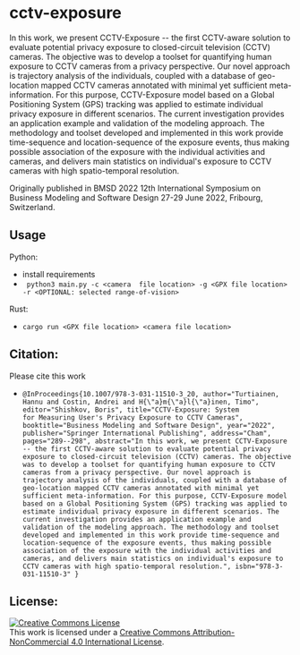 # cctv-exposure

In this work, we present CCTV-Exposure -- the first CCTV-aware solution to evaluate potential privacy exposure to closed-circuit television (CCTV) cameras. 
The objective was to develop a toolset for quantifying human exposure to CCTV cameras from a privacy perspective. 
Our novel approach is trajectory analysis of the individuals, coupled with a database of geo-location mapped CCTV cameras annotated with minimal yet sufficient meta-information. 
For this purpose, CCTV-Exposure model based on a Global Positioning System (GPS) tracking was applied to estimate individual privacy exposure in different scenarios.
The current investigation provides an application example and validation of the modeling approach. 
The methodology and toolset developed and implemented in this work provide time-sequence and location-sequence of the exposure events, thus making possible association of the exposure with the individual activities and cameras, and delivers main statistics on individual's exposure to CCTV cameras with high spatio-temporal resolution.

Originally published in BMSD 2022 12th International Symposium on Business Modeling and Software Design 27-29 June 2022, Fribourg, Switzerland.

## Usage

Python:
- install requirements 
- ` python3 main.py -c <camera  file location> -g <GPX file location> -r <OPTIONAL: selected range-of-vision>`

Rust:
- `cargo run <GPX file location> <camera file location>`

## Citation:

Please cite this work
- `@InProceedings{10.1007/978-3-031-11510-3_20,
author="Turtiainen, Hannu
and Costin, Andrei
and H{\"a}m{\"a}l{\"a}inen, Timo",
editor="Shishkov, Boris",
title="CCTV-Exposure: System for Measuring User's Privacy Exposure to CCTV Cameras",
booktitle="Business Modeling and Software Design",
year="2022",
publisher="Springer International Publishing",
address="Cham",
pages="289--298",
abstract="In this work, we present CCTV-Exposure -- the first CCTV-aware solution to evaluate potential privacy exposure to closed-circuit television (CCTV) cameras. The objective was to develop a toolset for quantifying human exposure to CCTV cameras from a privacy perspective. Our novel approach is trajectory analysis of the individuals, coupled with a database of geo-location mapped CCTV cameras annotated with minimal yet sufficient meta-information. For this purpose, CCTV-Exposure model based on a Global Positioning System (GPS) tracking was applied to estimate individual privacy exposure in different scenarios. The current investigation provides an application example and validation of the modeling approach. The methodology and toolset developed and implemented in this work provide time-sequence and location-sequence of the exposure events, thus making possible association of the exposure with the individual activities and cameras, and delivers main statistics on individual's exposure to CCTV cameras with high spatio-temporal resolution.",
isbn="978-3-031-11510-3"
}`

## License:
<a rel="license" href="http://creativecommons.org/licenses/by-nc/4.0/"><img alt="Creative Commons License" style="border-width:0" src="https://i.creativecommons.org/l/by-nc/4.0/88x31.png" /></a><br />This work is licensed under a <a rel="license" href="http://creativecommons.org/licenses/by-nc/4.0/">Creative Commons Attribution-NonCommercial 4.0 International License</a>.

